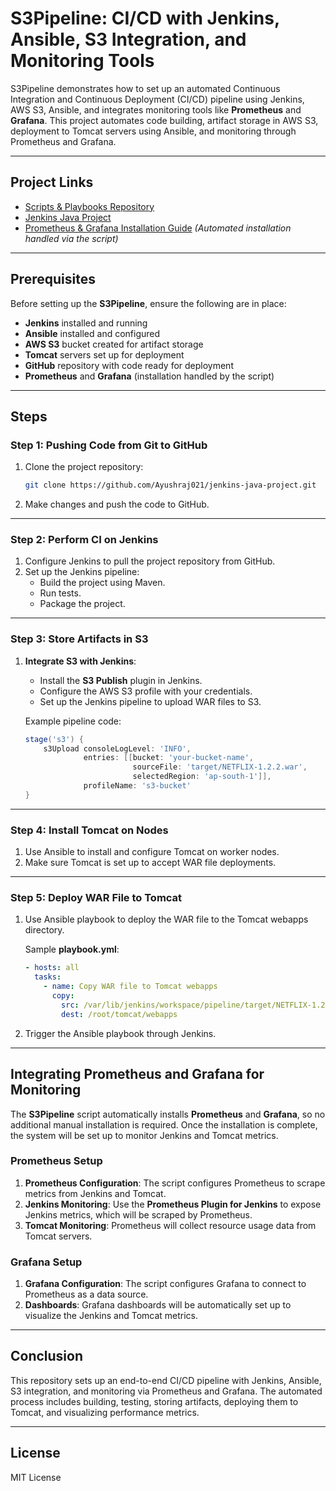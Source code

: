 # S3Pipeline: CI/CD with Jenkins, Ansible, S3 Integration, and Monitoring Tools

S3Pipeline demonstrates how to set up an automated Continuous Integration and Continuous Deployment (CI/CD) pipeline using Jenkins, AWS S3, Ansible, and integrates monitoring tools like **Prometheus** and **Grafana**. This project automates code building, artifact storage in AWS S3, deployment to Tomcat servers using Ansible, and monitoring through Prometheus and Grafana.

---

## Project Links

- [Scripts & Playbooks Repository](https://github.com/Ayushraj021/all-setups.git)
- [Jenkins Java Project](https://github.com/Ayushraj021/jenkins-java-project.git)
- [Prometheus & Grafana Installation Guide](https://github.com/Ayushraj021/all-setups.git) *(Automated installation handled via the script)*

---

## Prerequisites

Before setting up the **S3Pipeline**, ensure the following are in place:

- **Jenkins** installed and running
- **Ansible** installed and configured
- **AWS S3** bucket created for artifact storage
- **Tomcat** servers set up for deployment
- **GitHub** repository with code ready for deployment
- **Prometheus** and **Grafana** (installation handled by the script)

---

## Steps

### Step 1: Pushing Code from Git to GitHub

1. Clone the project repository:
    ```bash
    git clone https://github.com/Ayushraj021/jenkins-java-project.git
    ```
2. Make changes and push the code to GitHub.

---

### Step 2: Perform CI on Jenkins

1. Configure Jenkins to pull the project repository from GitHub.
2. Set up the Jenkins pipeline:
    - Build the project using Maven.
    - Run tests.
    - Package the project.

---

### Step 3: Store Artifacts in S3

1. **Integrate S3 with Jenkins**:
    - Install the **S3 Publish** plugin in Jenkins.
    - Configure the AWS S3 profile with your credentials.
    - Set up the Jenkins pipeline to upload WAR files to S3.

    Example pipeline code:
    ```groovy
    stage('s3') {
        s3Upload consoleLogLevel: 'INFO', 
                 entries: [[bucket: 'your-bucket-name', 
                            sourceFile: 'target/NETFLIX-1.2.2.war', 
                            selectedRegion: 'ap-south-1']],
                 profileName: 's3-bucket'
    }
    ```

---

### Step 4: Install Tomcat on Nodes

1. Use Ansible to install and configure Tomcat on worker nodes.
2. Make sure Tomcat is set up to accept WAR file deployments.

---

### Step 5: Deploy WAR File to Tomcat

1. Use Ansible playbook to deploy the WAR file to the Tomcat webapps directory.

    Sample **playbook.yml**:
    ```yaml
    - hosts: all
      tasks:
        - name: Copy WAR file to Tomcat webapps
          copy:
            src: /var/lib/jenkins/workspace/pipeline/target/NETFLIX-1.2.2.war
            dest: /root/tomcat/webapps
    ```

2. Trigger the Ansible playbook through Jenkins.

---

## Integrating Prometheus and Grafana for Monitoring

The **S3Pipeline** script automatically installs **Prometheus** and **Grafana**, so no additional manual installation is required. Once the installation is complete, the system will be set up to monitor Jenkins and Tomcat metrics.

### Prometheus Setup

1. **Prometheus Configuration**: The script configures Prometheus to scrape metrics from Jenkins and Tomcat.
2. **Jenkins Monitoring**: Use the **Prometheus Plugin for Jenkins** to expose Jenkins metrics, which will be scraped by Prometheus.
3. **Tomcat Monitoring**: Prometheus will collect resource usage data from Tomcat servers.

### Grafana Setup

1. **Grafana Configuration**: The script configures Grafana to connect to Prometheus as a data source.
2. **Dashboards**: Grafana dashboards will be automatically set up to visualize the Jenkins and Tomcat metrics.

---

## Conclusion

This repository sets up an end-to-end CI/CD pipeline with Jenkins, Ansible, S3 integration, and monitoring via Prometheus and Grafana. The automated process includes building, testing, storing artifacts, deploying them to Tomcat, and visualizing performance metrics.

---

## License

MIT License
